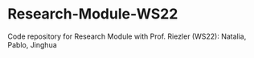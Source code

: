 # Research-Module-WS22

Code repository for Research Module with Prof. Riezler (WS22): Natalia, Pablo, Jinghua
